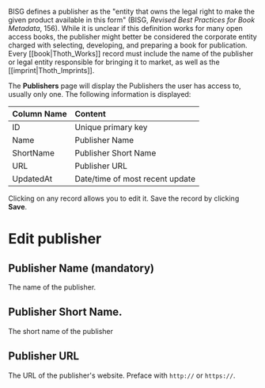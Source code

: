 BISG defines a publisher as the "entity that owns the legal right to make the given product available in this
form" (BISG, _Revised Best Practices for Book Metadata_, 156). While it is unclear if this definition works for many open access books, the publisher might better be considered the corporate entity charged with selecting, developing, and preparing a book for publication. Every [[book|Thoth_Works]] record must include the name of the publisher or legal entity responsible for bringing it to market, as well as the [[imprint|Thoth_Imprints]].

The **Publishers** page will display the Publishers the user has access to, usually only one. The following information is displayed:

| Column Name  | Content      |
| :---         | :---          | 
| ID           | Unique primary key    | 
| Name         | Publisher Name |
| ShortName    | Publisher Short Name |
| URL          | Publisher URL |
| UpdatedAt    | Date/time of most recent update |

Clicking on any record allows you to edit it. Save the record by clicking **Save**.

# Edit publisher

## Publisher Name (mandatory)

The name of the publisher.

## Publisher Short Name.

The short name of the publisher

## Publisher URL

The URL of the publisher's website. Preface with `http://` or `https://`.
